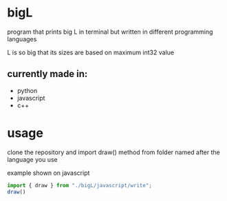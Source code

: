 # bigL
program that prints big L in terminal but written in different programming languages

L is so big that its sizes are based on maximum int32 value

## currently made in:
* python
* javascript
* c++

# usage
clone the repository and import draw() method from folder named after the language you use

example shown on javascript
```js
import { draw } from "./bigL/javascript/write";
draw()
```
